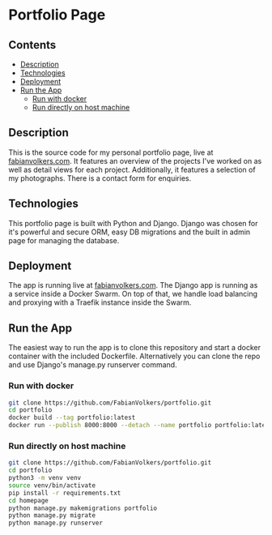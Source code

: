 # Portfolio Page <!-- omit in TOC -->

## Contents <!-- omit in TOC -->
- [Description](#description)
- [Technologies](#technologies)
- [Deployment](#deployment)
- [Run the App](#run-the-app)
  - [Run with docker](#run-with-docker)
  - [Run directly on host machine](#run-directly-on-host-machine)


## Description
This is the source code for my personal portfolio page, live at [fabianvolkers.com](https://fabianvolkers.com). It features an overview of the projects I've worked on as well as detail views for each project. Additionally, it features a selection of my photographs. There is a contact form for enquiries.

## Technologies
This portfolio page is built with Python and Django. Django was chosen for it's powerful and secure ORM, easy DB migrations and the built in admin page for managing the database.

## Deployment
The app is running live at [fabianvolkers.com](https://fabianvolkers.com). The Django app is running as a service inside a Docker Swarm. On top of that, we handle load balancing and proxying with a Traefik instance inside the Swarm.

## Run the App
The easiest way to run the app is to clone this repository and start a docker container with the included Dockerfile. Alternatively you can clone the repo and use Django's manage.py runserver command.

### Run with docker
```bash
git clone https://github.com/FabianVolkers/portfolio.git
cd portfolio
docker build --tag portfolio:latest
docker run --publish 8000:8000 --detach --name portfolio portfolio:latest
```

### Run directly on host machine
```bash
git clone https://github.com/FabianVolkers/portfolio.git
cd portfolio
python3 -m venv venv
source venv/bin/activate
pip install -r requirements.txt
cd homepage
python manage.py makemigrations portfolio
python manage.py migrate
python manage.py runserver

```